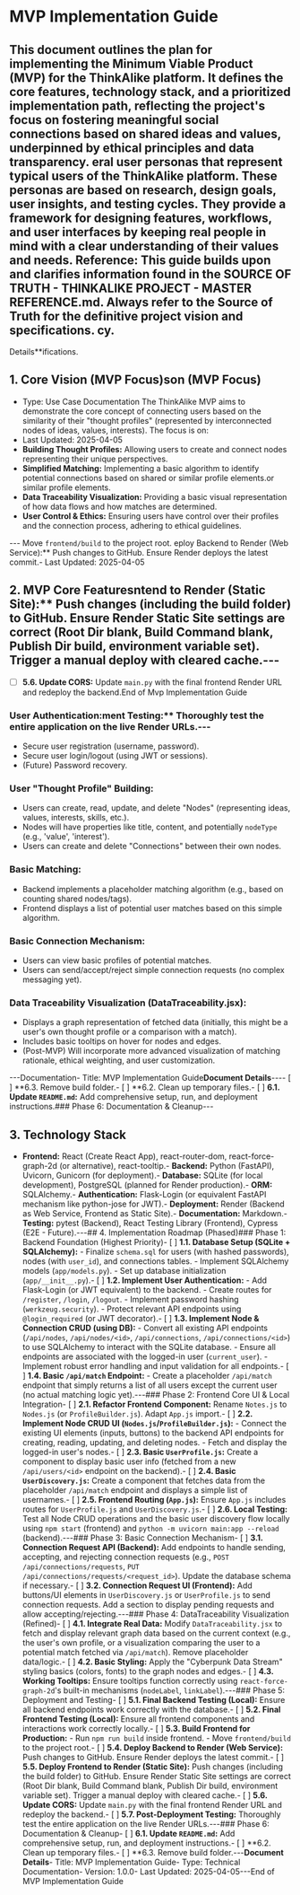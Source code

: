 # MVP Implementation Guide

This document outlines the plan for implementing the Minimum Viable Product (MVP) for the ThinkAlike platform. It defines the core features, technology stack, and a prioritized implementation path, reflecting the project's focus on fostering meaningful social connections based on shared ideas and values, underpinned by ethical principles and data transparency.
eral user personas that represent typical users of the ThinkAlike platform. These personas are based on research, design goals, user insights, and testing cycles. They provide a framework for designing features, workflows, and user interfaces by keeping real people in mind with a clear understanding of their values and needs.
Reference: This guide builds upon and clarifies information found in the **SOURCE OF TRUTH - THINKALIKE PROJECT - MASTER REFERENCE.md**. Always refer to the Source of Truth for the definitive project vision and specifications.
cy.
---
Details**ifications.
## 1. Core Vision (MVP Focus)son (MVP Focus)
- Type: Use Case Documentation
The ThinkAlike MVP aims to demonstrate the core concept of connecting users based on the similarity of their "thought profiles" (represented by interconnected nodes of ideas, values, interests). The focus is on:
- Last Updated: 2025-04-05
- **Building Thought Profiles:** Allowing users to create and connect nodes representing their unique perspectives.
- **Simplified Matching:** Implementing a basic algorithm to identify potential connections based on shared or similar profile elements.or similar profile elements.
- **Data Traceability Visualization:** Providing a basic visual representation of how data flows and how matches are determined.
- **User Control & Ethics:** Ensuring users have control over their profiles and the connection process, adhering to ethical guidelines.

--- Move `frontend/build` to the project root.
eploy Backend to Render (Web Service):** Push changes to GitHub. Ensure Render deploys the latest commit.- Last Updated: 2025-04-05
## 2. MVP Core Featuresntend to Render (Static Site):** Push changes (including the build folder) to GitHub. Ensure Render Static Site settings are correct (Root Dir blank, Build Command blank, Publish Dir build, environment variable set). Trigger a manual deploy with cleared cache.---
- [ ] **5.6. Update CORS:** Update `main.py` with the final frontend Render URL and redeploy the backend.End of Mvp Implementation Guide
### User Authentication:ment Testing:** Thoroughly test the entire application on the live Render URLs.---
- Secure user registration (username, password).
- Secure user login/logout (using JWT or sessions).
- (Future) Password recovery.

### User "Thought Profile" Building:
- Users can create, read, update, and delete "Nodes" (representing ideas, values, interests, skills, etc.).
- Nodes will have properties like title, content, and potentially `nodeType` (e.g., 'value', 'interest').
- Users can create and delete "Connections" between their own nodes.

### Basic Matching:
- Backend implements a placeholder matching algorithm (e.g., based on counting shared nodes/tags).
- Frontend displays a list of potential user matches based on this simple algorithm.

### Basic Connection Mechanism:
- Users can view basic profiles of potential matches.
- Users can send/accept/reject simple connection requests (no complex messaging yet).

### Data Traceability Visualization (DataTraceability.jsx):
- Displays a graph representation of fetched data (initially, this might be a user's own thought profile or a comparison with a match).
- Includes basic tooltips on hover for nodes and edges.
- (Post-MVP) Will incorporate more advanced visualization of matching rationale, ethical weighting, and user customization.

---Documentation- Title: MVP Implementation Guide**Document Details**---- [ ] **6.3. Remove build folder.- [ ] **6.2. Clean up temporary files.- [ ] **6.1. Update `README.md`:** Add comprehensive setup, run, and deployment instructions.### Phase 6: Documentation & Cleanup---

## 3. Technology Stack
- **Frontend:** React (Create React App), react-router-dom, react-force-graph-2d (or alternative), react-tooltip.- **Backend:** Python (FastAPI), Uvicorn, Gunicorn (for deployment).- **Database:** SQLite (for local development), PostgreSQL (planned for Render production).- **ORM:** SQLAlchemy.- **Authentication:** Flask-Login (or equivalent FastAPI mechanism like python-jose for JWT).- **Deployment:** Render (Backend as Web Service, Frontend as Static Site).- **Documentation:** Markdown.- **Testing:** pytest (Backend), React Testing Library (Frontend), Cypress (E2E - Future).---## 4. Implementation Roadmap (Phased)### Phase 1: Backend Foundation (Highest Priority)- [ ] **1.1. Database Setup (SQLite + SQLAlchemy):**  - Finalize `schema.sql` for users (with hashed passwords), nodes (with `user_id`), and connections tables.  - Implement SQLAlchemy models (`app/models.py`).  - Set up database initialization (`app/__init__.py`).- [ ] **1.2. Implement User Authentication:**  - Add Flask-Login (or JWT equivalent) to the backend.  - Create routes for `/register`, `/login`, `/logout`.  - Implement password hashing (`werkzeug.security`).  - Protect relevant API endpoints using `@login_required` (or JWT decorator).- [ ] **1.3. Implement Node & Connection CRUD (using DB):**  - Convert all existing API endpoints (`/api/nodes`, `/api/nodes/<id>`, `/api/connections`, `/api/connections/<id>`) to use SQLAlchemy to interact with the SQLite database.  - Ensure all endpoints are associated with the logged-in user (`current_user`).  - Implement robust error handling and input validation for all endpoints.- [ ] **1.4. Basic `/api/match` Endpoint:**  - Create a placeholder `/api/match` endpoint that simply returns a list of all users except the current user (no actual matching logic yet).---### Phase 2: Frontend Core UI & Local Integration- [ ] **2.1. Refactor Frontend Component:** Rename `Notes.js` to `Nodes.js` (or `ProfileBuilder.js`). Adapt `App.js` import.- [ ] **2.2. Implement Node CRUD UI (`Nodes.js`/`ProfileBuilder.js`):**  - Connect the existing UI elements (inputs, buttons) to the backend API endpoints for creating, reading, updating, and deleting nodes.  - Fetch and display the logged-in user's nodes.- [ ] **2.3. Basic `UserProfile.js`:** Create a component to display basic user info (fetched from a new `/api/users/<id>` endpoint on the backend).- [ ] **2.4. Basic `UserDiscovery.js`:** Create a component that fetches data from the placeholder `/api/match` endpoint and displays a simple list of usernames.- [ ] **2.5. Frontend Routing (`App.js`):** Ensure `App.js` includes routes for `UserProfile.js` and `UserDiscovery.js`.- [ ] **2.6. Local Testing:** Test all Node CRUD operations and the basic user discovery flow locally using `npm start` (frontend) and `python -m uvicorn main:app --reload` (backend).---### Phase 3: Basic Connection Mechanism- [ ] **3.1. Connection Request API (Backend):** Add endpoints to handle sending, accepting, and rejecting connection requests (e.g., `POST /api/connections/requests`, `PUT /api/connections/requests/<request_id>`). Update the database schema if necessary.- [ ] **3.2. Connection Request UI (Frontend):** Add buttons/UI elements in `UserDiscovery.js` or `UserProfile.js` to send connection requests. Add a section to display pending requests and allow accepting/rejecting.---### Phase 4: DataTraceability Visualization (Refined)- [ ] **4.1. Integrate Real Data:** Modify `DataTraceability.jsx` to fetch and display relevant graph data based on the current context (e.g., the user's own profile, or a visualization comparing the user to a potential match fetched via `/api/match`). Remove placeholder data/logic.- [ ] **4.2. Basic Styling:** Apply the "Cyberpunk Data Stream" styling basics (colors, fonts) to the graph nodes and edges.- [ ] **4.3. Working Tooltips:** Ensure tooltips function correctly using `react-force-graph-2d`'s built-in mechanisms (`nodeLabel`, `linkLabel`).---### Phase 5: Deployment and Testing- [ ] **5.1. Final Backend Testing (Local):** Ensure all backend endpoints work correctly with the database.- [ ] **5.2. Final Frontend Testing (Local):** Ensure all frontend components and interactions work correctly locally.- [ ] **5.3. Build Frontend for Production:**  - Run `npm run build` inside frontend.  - Move `frontend/build` to the project root.- [ ] **5.4. Deploy Backend to Render (Web Service):** Push changes to GitHub. Ensure Render deploys the latest commit.- [ ] **5.5. Deploy Frontend to Render (Static Site):** Push changes (including the build folder) to GitHub. Ensure Render Static Site settings are correct (Root Dir blank, Build Command blank, Publish Dir build, environment variable set). Trigger a manual deploy with cleared cache.- [ ] **5.6. Update CORS:** Update `main.py` with the final frontend Render URL and redeploy the backend.- [ ] **5.7. Post-Deployment Testing:** Thoroughly test the entire application on the live Render URLs.---### Phase 6: Documentation & Cleanup- [ ] **6.1. Update `README.md`:** Add comprehensive setup, run, and deployment instructions.- [ ] **6.2. Clean up temporary files.- [ ] **6.3. Remove build folder.---**Document Details**- Title: MVP Implementation Guide- Type: Technical Documentation- Version: 1.0.0- Last Updated: 2025-04-05---End of MVP Implementation Guide
